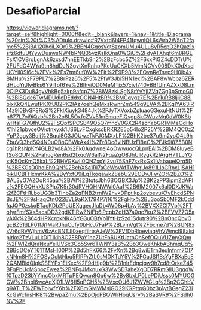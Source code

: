 # DesafioParcial
https://viewer.diagrams.net/?target=self&highlight=0000ff&edit=_blank&layers=1&nav=1&title=Diagrama%20sin%20t%C3%ADtulo.drawio#R7Vxtd6I4FP41fqwnIQL6sWrb2W5nT2famc5%2BjBA120hciLXOr9%2BEN4GgosVqt8zpmUMu4ULu8yR5cpO2hQaz1xsfz6dfuUtYywDuawsNW4bRNQ35vzKsIkOna0WGiU%2FdyATXhgf6m8RGEFsX1CVBrqLgnAk6zxsd7nnEETkb9n2%2BzFcbc5Z%2F6xxPiGZ4cDDTrU%2FUFdO4WYa9tn8hdDJN3gytXnRnhpPKcUuCKXb5MmNCVy008DkX0dXsdUCYil0Sl6c%2FVk%2Fs7tm6uf0W%2FIt%2F9P98%2FOvnReTsep9H0ib4xBMHu%2F79PL7%2B8rPzz6%2F5%2FfW3Jbi5HN1exI%2BAF8wWcbz6ZERdHLdYrJIwBks6Y9iTpf6Ye%2BIhviOD0MeMTjx57civI740vBBfUInAZXxD8Lm0OlPK3Du84gvVhkBg5zkp9afcp7%2BlW8zkLSgN8rYvYjIZVq7Gg3pSmoG0%2BiSQde6TwMDUdIcDEddxOGN4HtBR%2BMGqygz7E%2Br1uRB8ljjiC88lblxKkQ4LwufPKXfU82PK2IAz7oehQeMxsRwnrZm549q9EVA%2BKgIYA63iR14z9I0BvSF8RoS%2FklXiuyk3484Jk%2FJyTXVoxbZpluaoG3exuHtNUt%2Fp677L7oi9iQzb%2Bn2o8L5OxfcZVv51mEmqeFiQvgp8kCWuvMg0dW0K6bwHtaFG7QfhU2%2FSQpfSPCSB49O5Q7mncV0GX2R4zchYbGR1MMeOdHoX1hl21pbvceOVictnxyxk1JS6LvFCxgkscERKRZE5p54Io2P25Y%2BM4QC0zZYpP2ggy3Bdlj%2Bqui8G3JOUwzTkFJGMXxLF%2BhK2be37u9m2yoO4L9hZbuVQ3hdSQ4N0uOBhCBWkAx4I%2Fr8Dc8vINBUzFl8eC%2FJk9j8Z5B0Ncg1hRsNpKY4GLB2yd8A%2Fk0Aqdwnej4oOwwuocQLpnEAl%2BDM8IuyeB1So8QUN%2FahugRen6sd2txqoW6aIN2FqaZgO8JhUlRygkRzIArgH7TLJYQxtK5QcKmQ5kaL%2BHVGKwII0QNZxpYj2vu75ShF7sxRxGx1iVabaueiQrq5D%2BEKGsD0holEh9QN%2BchXSa1RI7aCeWoVAfTWhgUo891LloGRpxLjSAH1pikUCBFHxmrKkA%2ByYxfO9iLgTkogawkZ8ebU29EODvJFwZO%2BZO%2BAL3yG7AZOqR45au%2BWl%2BtqtsJbh6BOGBX3Jp%2BK2zPP3ipmZdAPIz%2FEGQHkXUSPjp7K5r30dRVHQHNWWi0Aa1%2B6IM2007x6al0DXJKWat2fZCFtH1LboUG3b3TIhbZa2qFNB2trnIW2hvkDPptlkp2oybevuX7vEhcdSPNBsJE%2F9sHaqCtnO22EVL9aKX1794P7j16%2FgHtx%2Bu3ooSb0MF2kCddfqJQP0zskoBTacKDb2PoUEXggexJIqDb4W08p4bAy%2BVXXZCI7Vp%2FTofyrFmfSXs5acsDD32gdKTlRwZNiFb6lPcpb2dH37a0gc7ku2%2BFVVZ7O5ayAXk%2B64dHPXcrpkNK46YG3uOBtVp1lYtHzSzd1Sdutr90%2BnOncQbvOgcBZ51dLP01fJj1MaRJhuOJfy0bHcJ7FaP%2BLvmVgt%2Fbxme7d%2BUN8xsVr6dRVWjhmV6zAcBNTJI0xeqfilrtsAJeW%2FVfDbRloeviaqVhVWmcI98alsipIrkc2TzVLuLkDiT1kih8C2E8PaY1haZUtFn6UKtUatbOhSefOQuVUZmyXQm%2FWIZdQraNxuYelUVSx3Co5Svr6TWNY3aB%2Bb3OweKhkbABhmqUq%2BBqDCeYT61TMsHI00P%2Bd5hFK66%2FvXn%2Bg8wiETrn3eulnfnm7OI7xNNm8H%2FOSyOcktNbq5RlRPrZtL0sMDKTdY5V%2FGaJSI1BsYgFBXaEoE2QAMBidQIqkSSEYPs1EiKec%2F9dHIg9b%2B1nlrEdgcjqw9h7cd8tOrkeZ45BFgPbUcMSpozEwez%2BNFgJMknuxG3WwSD7aheXgOD7RRmGlIU3gqqWf0TpzD23bYYmcObxMRTpPEQwcn8Qq6w%2By8bxLP0LePDiUsss0MYUOGGW%2BhbI6wcAdXj01LW6fl5gPCH5%2BVxcOU6J1ZWWGLq%2Bp2CGhbVq9ATLT%2FWFojwfY6h%2FXBmGMWMsjGO29KGPttpG0bz3rAytBGsgZ23jKcGWc1nsHK8%2BwpaZmu%2BpOjoPBQWlrHoqUsrv%2BaSVR9%2FSdh0NV%2F
